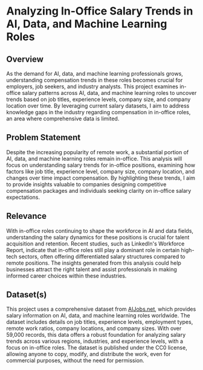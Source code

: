 # Analyzing In-Office Salary Trends in AI, Data, and Machine Learning Roles

## Overview

As the demand for AI, data, and machine learning professionals grows, understanding compensation trends in these roles becomes crucial for employers, job seekers, and industry analysts. This project examines in-office salary patterns across AI, data, and machine learning roles to uncover trends based on job titles, experience levels, company size, and company location over time. By leveraging current salary datasets, I aim to address knowledge gaps in the industry regarding compensation in in-office roles, an area where comprehensive data is limited.

## Problem Statement

Despite the increasing popularity of remote work, a substantial portion of AI, data, and machine learning roles remain in-office. This analysis will focus on understanding salary trends for in-office positions, examining how factors like job title, experience level, company size, company location, and changes over time impact compensation. By highlighting these trends, I aim to provide insights valuable to companies designing competitive compensation packages and individuals seeking clarity on in-office salary expectations.

## Relevance

With in-office roles continuing to shape the workforce in AI and data fields, understanding the salary dynamics for these positions is crucial for talent acquisition and retention. Recent studies, such as LinkedIn's Workforce Report, indicate that in-office roles still play a dominant role in certain high-tech sectors, often offering differentiated salary structures compared to remote positions. The insights generated from this analysis could help businesses attract the right talent and assist professionals in making informed career choices within these industries.

## Dataset(s)

This project uses a comprehensive dataset from [AIJobs.net](https://aijobs.net/), which provides salary information on AI, data, and machine learning roles worldwide. The dataset includes details on job titles, experience levels, employment types, remote work ratios, company locations, and company sizes. With over 59,000 records, this data offers a robust foundation for analyzing salary trends across various regions, industries, and experience levels, with a focus on in-office roles. The dataset is published under the CC0 license, allowing anyone to copy, modify, and distribute the work, even for commercial purposes, without the need for permission.
